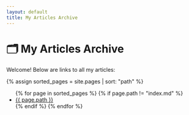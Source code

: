 ```yaml
---
layout: default
title: My Articles Archive
---
```


# 🗂 My Articles Archive

Welcome! Below are links to all my articles:

{% assign sorted_pages = site.pages | sort: "path" %}

<ul>
  {% for page in sorted_pages %}
    {% if page.path != "index.md" %}
      <li><a href="{{ page.url | relative_url }}">{{ page.path }}</a></li>
    {% endif %}
  {% endfor %}
</ul>
